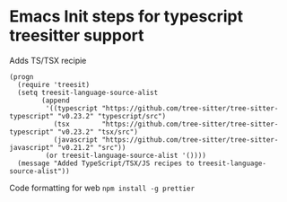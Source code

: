 # Emacs Init steps for typescript treesitter support

Adds TS/TSX recipie
``` shell
(progn
  (require 'treesit)
  (setq treesit-language-source-alist
        (append
         '((typescript "https://github.com/tree-sitter/tree-sitter-typescript" "v0.23.2" "typescript/src")
           (tsx        "https://github.com/tree-sitter/tree-sitter-typescript" "v0.23.2" "tsx/src")
           (javascript "https://github.com/tree-sitter/tree-sitter-javascript" "v0.21.2" "src"))
         (or treesit-language-source-alist '())))
  (message "Added TypeScript/TSX/JS recipes to treesit-language-source-alist"))

```

Code formatting for web
``npm install -g prettier``
